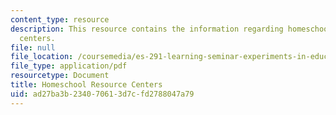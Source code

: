 ```yaml
---
content_type: resource
description: This resource contains the information regarding homeschool resource
  centers.
file: null
file_location: /coursemedia/es-291-learning-seminar-experiments-in-education-spring-2003/ad27ba3b234070613d7cfd2788047a79_MITES_291S03_Homeschl_fnl.pdf
file_type: application/pdf
resourcetype: Document
title: Homeschool Resource Centers
uid: ad27ba3b-2340-7061-3d7c-fd2788047a79
---
```

